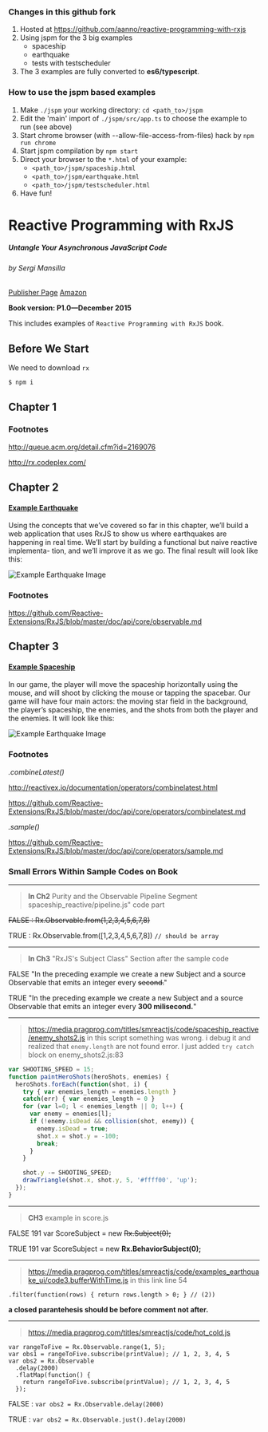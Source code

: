 ### Changes in this github fork

1. Hosted at https://github.com/aanno/reactive-programming-with-rxjs
1. Using jspm for the 3 big examples
   * spaceship
   * earthquake
   * tests with testscheduler
1. The 3 examples are fully converted to **es6/typescript**.

### How to use the jspm based examples

1. Make `./jspm` your working directory: `cd <path_to>/jspm`
1. Edit the 'main' import of `./jspm/src/app.ts` to choose the example to run (see above)
1. Start chrome browser (with --allow-file-access-from-files) hack by `npm run chrome`
1. Start jspm compilation by `npm start`
1. Direct your browser to the `*.html` of your example:
   * `<path_to>/jspm/spaceship.html`
   * `<path_to>/jspm/earthquake.html`
   * `<path_to>/jspm/testscheduler.html`
1. Have fun!

# Reactive Programming with RxJS
##### Untangle Your Asynchronous JavaScript Code
###### by Sergi Mansilla
[Publisher Page](https://pragprog.com/book/smreactjs/reactive-programming-with-rxjs)
[Amazon](http://www.amazon.com/Reactive-Programming-RxJS-Asynchronous-JavaScript/dp/1680501291)

**Book version: P1.0—December 2015**

This includes examples of `Reactive Programming with RxJS` book. 

## Before We Start

We need to download `rx`

`$ npm i`

## Chapter 1 

### Footnotes

http://queue.acm.org/detail.cfm?id=2169076

http://rx.codeplex.com/

## Chapter 2

#### [Example Earthquake](https://github.com/behicsakar/reactive-programming-with-rxjs/tree/master/examples/earthquake/)

Using the concepts that we’ve covered so far in this chapter, we’ll build a web application that uses RxJS to show us where earthquakes are happening in real time. We’ll start by building a functional but naive reactive implementa- tion, and we’ll improve it as we go. The final result will look like this:

![Example Earthquake Image](https://github.com/behicsakar/reactive-programming-with-rxjs/raw/master/examples/earthquake/earthquake.png 'Earthquake')

### Footnotes

https://github.com/Reactive-Extensions/RxJS/blob/master/doc/api/core/observable.md

## Chapter 3

#### [Example Spaceship](https://github.com/behicsakar/reactive-programming-with-rxjs/tree/master/examples/spaceship/)

In our game, the player will move the spaceship horizontally using the mouse, and will shoot by clicking the mouse or tapping the spacebar. Our game will have four main actors: the moving star field in the background, the player’s spaceship, the enemies, and the shots from both the player and the enemies.
It will look like this:

![Example Earthquake Image](https://github.com/behicsakar/reactive-programming-with-rxjs/raw/master/examples/spaceship/spaceship.png 'Spaceship')

### Footnotes

*.combineLatest()*

http://reactivex.io/documentation/operators/combinelatest.html

https://github.com/Reactive-Extensions/RxJS/blob/master/doc/api/core/operators/combinelatest.md

*.sample()*

https://github.com/Reactive-Extensions/RxJS/blob/master/doc/api/core/operators/sample.md

### Small Errors Within Sample Codes on Book

---

> **In Ch2**
> Purity and the Observable Pipeline Segment
> spaceship_reactive/pipeline.js" code part

~~FALSE : Rx.Observable.from(1,2,3,4,5,6,7,8)~~

TRUE : Rx.Observable.from([1,2,3,4,5,6,7,8])   `// should be array`

---

> **In Ch3**
> "RxJS's Subject Class" Section
> after the sample code

FALSE "In the preceding example we create a new Subject and a source Observable that emits an integer every ~~second.~~"

TRUE  "In the preceding example we create a new Subject and a source Observable that emits an integer every **300 milisecond.**"

---

> https://media.pragprog.com/titles/smreactjs/code/spaceship_reactive/enemy_shots2.js
> in this script something was wrong.
> i debug it and realized that `enemy.length` are not found error.
> I just added `try catch` block on enemy_shots2.js:83

```javascript
var SHOOTING_SPEED = 15;
function paintHeroShots(heroShots, enemies) {
  heroShots.forEach(function(shot, i) {
    try { var enemies_length = enemies.length }
    catch(err) { var enemies_length = 0 }
    for (var l=0; l < enemies_length || 0; l++) {
      var enemy = enemies[l];
      if (!enemy.isDead && collision(shot, enemy)) {
        enemy.isDead = true;
        shot.x = shot.y = -100;
        break;
      }
    }

    shot.y -= SHOOTING_SPEED;
    drawTriangle(shot.x, shot.y, 5, '#ffff00', 'up');
  });
}
```

---


> **CH3** example
>in score.js

FALSE 191 var ScoreSubject = new ~~Rx.Subject(0);~~

TRUE 191 var ScoreSubject = new **Rx.BehaviorSubject(0);**

---

> https://media.pragprog.com/titles/smreactjs/code/examples_earthquake_ui/code3.bufferWithTime.js
> in this link line 54

`.filter(function(rows) { return rows.length > 0; } // (2))`

**a closed parantehesis should be before comment not after.**

---

> https://media.pragprog.com/titles/smreactjs/code/hot_cold.js

```
var rangeToFive = Rx.Observable.range(1, 5);
var obs1 = rangeToFive.subscribe(printValue); // 1, 2, 3, 4, 5
var obs2 = Rx.Observable
  .delay(2000)
  .flatMap(function() {
    return rangeToFive.subscribe(printValue); // 1, 2, 3, 4, 5
  });
```

FALSE : `var obs2 = Rx.Observable.delay(2000)`

TRUE : `var obs2 = Rx.Observable.just().delay(2000)`
